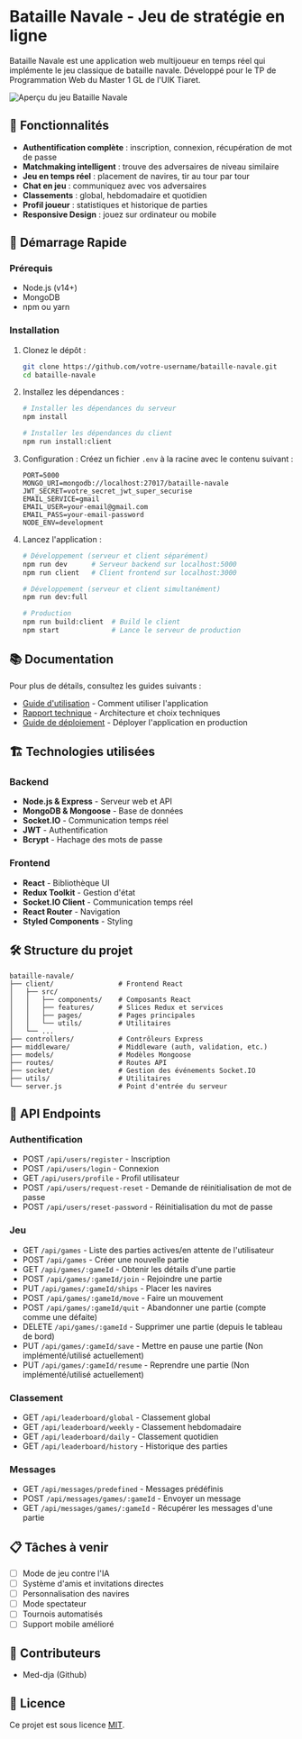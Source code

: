 # Bataille Navale - Jeu de stratégie en ligne

Bataille Navale est une application web multijoueur en temps réel qui implémente le jeu classique de bataille navale. Développé pour le TP de Programmation Web du Master 1 GL de l'UIK Tiaret.

![Aperçu du jeu Bataille Navale](https://example.com/preview-image.jpg)

## 🌟 Fonctionnalités

- **Authentification complète** : inscription, connexion, récupération de mot de passe
- **Matchmaking intelligent** : trouve des adversaires de niveau similaire
- **Jeu en temps réel** : placement de navires, tir au tour par tour
- **Chat en jeu** : communiquez avec vos adversaires
- **Classements** : global, hebdomadaire et quotidien
- **Profil joueur** : statistiques et historique de parties
- **Responsive Design** : jouez sur ordinateur ou mobile

## 🚀 Démarrage Rapide

### Prérequis

- Node.js (v14+)
- MongoDB
- npm ou yarn

### Installation

1. Clonez le dépôt :
   ```bash
   git clone https://github.com/votre-username/bataille-navale.git
   cd bataille-navale
   ```

2. Installez les dépendances :
   ```bash
   # Installer les dépendances du serveur
   npm install
   
   # Installer les dépendances du client
   npm run install:client
   ```

3. Configuration :
   Créez un fichier `.env` à la racine avec le contenu suivant :
   ```
   PORT=5000
   MONGO_URI=mongodb://localhost:27017/bataille-navale
   JWT_SECRET=votre_secret_jwt_super_securise
   EMAIL_SERVICE=gmail
   EMAIL_USER=your-email@gmail.com
   EMAIL_PASS=your-email-password
   NODE_ENV=development
   ```

4. Lancez l'application :
   ```bash
   # Développement (serveur et client séparément)
   npm run dev      # Serveur backend sur localhost:5000
   npm run client   # Client frontend sur localhost:3000
   
   # Développement (serveur et client simultanément)
   npm run dev:full
   
   # Production
   npm run build:client  # Build le client
   npm start             # Lance le serveur de production
   ```

## 📚 Documentation

Pour plus de détails, consultez les guides suivants :

- [Guide d'utilisation](./docs/user-guide.md) - Comment utiliser l'application
- [Rapport technique](./docs/technical-report.md) - Architecture et choix techniques
- [Guide de déploiement](./docs/deployment-guide.md) - Déployer l'application en production

## 🏗️ Technologies utilisées

### Backend
- **Node.js & Express** - Serveur web et API
- **MongoDB & Mongoose** - Base de données
- **Socket.IO** - Communication temps réel
- **JWT** - Authentification
- **Bcrypt** - Hachage des mots de passe

### Frontend
- **React** - Bibliothèque UI
- **Redux Toolkit** - Gestion d'état
- **Socket.IO Client** - Communication temps réel
- **React Router** - Navigation
- **Styled Components** - Styling

## 🛠️ Structure du projet

```
bataille-navale/
├── client/                # Frontend React
│   ├── src/
│   │   ├── components/    # Composants React
│   │   ├── features/      # Slices Redux et services
│   │   ├── pages/         # Pages principales
│   │   └── utils/         # Utilitaires
│   └── ...
├── controllers/           # Contrôleurs Express
├── middleware/            # Middleware (auth, validation, etc.)
├── models/                # Modèles Mongoose
├── routes/                # Routes API
├── socket/                # Gestion des événements Socket.IO
├── utils/                 # Utilitaires
└── server.js              # Point d'entrée du serveur
```

## 📝 API Endpoints

### Authentification
- POST `/api/users/register` - Inscription
- POST `/api/users/login` - Connexion
- GET `/api/users/profile` - Profil utilisateur
- POST `/api/users/request-reset` - Demande de réinitialisation de mot de passe
- POST `/api/users/reset-password` - Réinitialisation du mot de passe

### Jeu
- GET `/api/games` - Liste des parties actives/en attente de l'utilisateur
- POST `/api/games` - Créer une nouvelle partie
- GET `/api/games/:gameId` - Obtenir les détails d'une partie
- POST `/api/games/:gameId/join` - Rejoindre une partie
- PUT `/api/games/:gameId/ships` - Placer les navires
- POST `/api/games/:gameId/move` - Faire un mouvement
- POST `/api/games/:gameId/quit` - Abandonner une partie (compte comme une défaite)
- DELETE `/api/games/:gameId` - Supprimer une partie (depuis le tableau de bord)
- PUT `/api/games/:gameId/save` - Mettre en pause une partie (Non implémenté/utilisé actuellement)
- PUT `/api/games/:gameId/resume` - Reprendre une partie (Non implémenté/utilisé actuellement)

### Classement
- GET `/api/leaderboard/global` - Classement global
- GET `/api/leaderboard/weekly` - Classement hebdomadaire
- GET `/api/leaderboard/daily` - Classement quotidien
- GET `/api/leaderboard/history` - Historique des parties

### Messages
- GET `/api/messages/predefined` - Messages prédéfinis
- POST `/api/messages/games/:gameId` - Envoyer un message
- GET `/api/messages/games/:gameId` - Récupérer les messages d'une partie


## 📋 Tâches à venir

- [ ] Mode de jeu contre l'IA
- [ ] Système d'amis et invitations directes
- [ ] Personnalisation des navires
- [ ] Mode spectateur
- [ ] Tournois automatisés
- [ ] Support mobile amélioré

## 👥 Contributeurs

- Med-dja (Github)

## 📄 Licence

Ce projet est sous licence [MIT](LICENSE).
